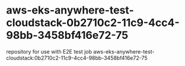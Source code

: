 # aws-eks-anywhere-test-cloudstack-0b2710c2-11c9-4cc4-98bb-3458bf416e72-75
repository for use with E2E test job aws-eks-anywhere-test-cloudstack:0b2710c2-11c9-4cc4-98bb-3458bf416e72-75
